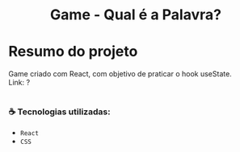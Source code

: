 <h1 align="center"> Game - Qual é a Palavra?</h1>

# Resumo do projeto
Game criado com React, com objetivo de praticar o hook useState.
<br/>
Link: ?

# <h3 align="left"> :coffee: Tecnologias utilizadas: </h3>

- ``React``
- ``CSS``
